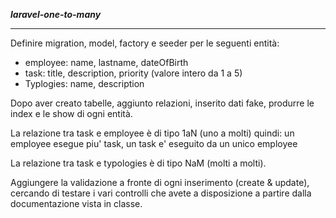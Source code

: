 <strong><i>laravel-one-to-many</i></strong>

<hr>

<p>Definire migration, model, factory e seeder per le seguenti entità:</p>
<ul>
<li>employee: name, lastname, dateOfBirth</li>
<li>task: title, description, priority (valore intero da 1 a 5)</li>
<li>Typlogies: name, description</li>
</ul>

<p>Dopo aver creato tabelle, aggiunto relazioni, inserito dati fake, produrre le index e le show di ogni entità.</p>

<p>La relazione tra task e employee è di tipo 1aN (uno a molti) quindi: un employee esegue piu' task, un task e' eseguito da un unico employee</p>

<p>La relazione tra task e typologies è di tipo NaM (molti a molti).</p>

<p>Aggiungere la validazione a fronte di ogni inserimento (create & update), cercando di testare i vari controlli che avete a disposizione a partire dalla documentazione vista in classe.</p>